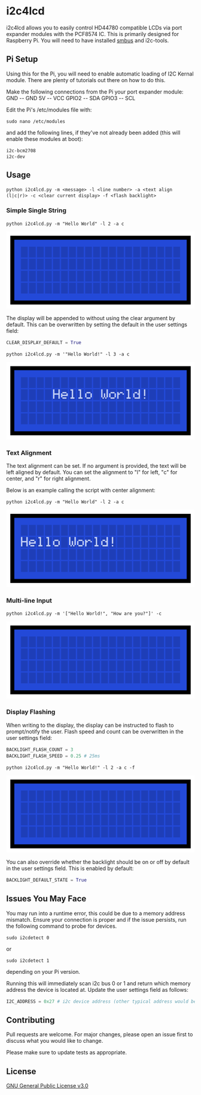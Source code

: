 # i2c4lcd
i2c4lcd allows you to easily control HD44780 compatible LCDs via port expander modules with the PCF8574 IC.
This is primarily designed for Raspberry Pi. You will need to have installed [smbus](https://pypi.org/project/smbus2/) and i2c-tools.
 
 
## Pi Setup
Using this for the Pi, you will need to enable automatic loading of I2C Kernal module. There are plenty of tutorials out there on how to do this.

Make the following connections from the Pi your port expander module:
GND   -- GND
5V    -- VCC
GPIO2 -- SDA
GPIO3 -- SCL

Edit the Pi's /etc/modules file with:
```
sudo nano /etc/modules
```
and add the following lines, if they've not already been added (this will enable these modules at boot):
```
i2c-bcm2708
i2c-dev
```
 
 
## Usage

```
python i2c4lcd.py -m <message> -l <line number> -a <text align (l|c|r)> -c <clear current display> -f <flash backlight>
```
 
### Simple Single String
```
python i2c4lcd.py -m "Hello World" -l 2 -a c
```
![](/images/print_single_clear.gif)


The display will be appended to without using the clear argument by default. This can be overwritten by setting the default in the user settings field:
```python
CLEAR_DISPLAY_DEFAULT = True
```

```
python i2c4lcd.py -m '"Hello World!" -l 3 -a c
```
![](/images/print_dontclear.gif)
 
### Text Alignment

The text alignment can be set. If no argument is provided, the text will be left aligned by default.
You can set the alignment to "l" for left, "c" for center, and "r" for right alignment.

Below is an example calling the script with center alignment:
```
python i2c4lcd.py -m "Hello World" -l 2 -a c
```
![](/images/print_alignment.gif)
 
### Multi-line Input

```
python i2c4lcd.py -m '["Hello World!", "How are you?"]' -c
```
![](/images/print_multiple.gif)
 
### Display Flashing

When writing to the display, the display can be instructed to flash to prompt/notify the user. Flash speed and count can be overwritten in the user settings field:
```python
BACKLIGHT_FLASH_COUNT = 3
BACKLIGHT_FLASH_SPEED = 0.25 # 25ms
```

```
python i2c4lcd.py -m "Hello World!" -l 2 -a c -f
```
![](/images/print_flash.gif)

You can also override whether the backlight should be on or off by default in the user settings field. This is enabled by default:
```python
BACKLIGHT_DEFAULT_STATE = True
```
 
 
## Issues You May Face
You may run into a runtime error, this could be due to a memory address mismatch. Ensure your connection is proper and if the issue persists, run the following command to probe for devices.
```
sudo i2cdetect 0
```
or 
```
sudo i2cdetect 1
```
depending on your Pi version. 

Running this will immediately scan i2c bus 0 or 1 and return which memory address the device is located at. Update the user settings field as follows:
```python
I2C_ADDRESS = 0x27 # i2c device address (other typical address would be 0x3f)
```
 
 
## Contributing
Pull requests are welcome. For major changes, please open an issue first to discuss what you would like to change.

Please make sure to update tests as appropriate.
 
 
## License
[GNU General Public License v3.0](https://choosealicense.com/licenses/gpl-3.0/)

